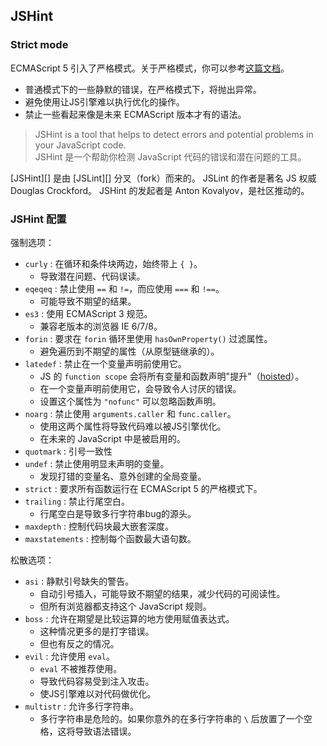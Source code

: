 
## JSHint

### Strict mode

ECMAScript 5 引入了严格模式。关于严格模式，你可以参考[这篇文档][strict]。

+ 普通模式下的一些静默的错误，在严格模式下，将抛出异常。
+ 避免使用让JS引擎难以执行优化的操作。
+ 禁止一些看起来像是未来 ECMAScript 版本才有的语法。

> JSHint is a tool that helps to detect errors and potential problems in your JavaScript code.  
> JSHint 是一个帮助你检测 JavaScript 代码的错误和潜在问题的工具。

[JSHint][] 是由 [JSLint][] 分叉（fork）而来的。
JSLint 的作者是著名 JS 权威 Douglas Crockford。
JSHint 的发起者是 Anton Kovalyov，是社区推动的。

### JSHint 配置

强制选项：

+ `curly` : 在循环和条件块两边，始终带上 `{ }`。
	+ 导致潜在问题、代码误读。
+ `eqeqeq` : 禁止使用 `==` 和 `!=`，而应使用 `===` 和 `!==`。
	+ 可能导致不期望的结果。
+ `es3` : 使用 ECMAScript 3 规范。
	+ 兼容老版本的浏览器 IE 6/7/8。
+ `forin` : 要求在 `forin` 循环里使用 `hasOwnProperty()` 过滤属性。
	+ 避免遍历到不期望的属性（从原型链继承的）。
+ `latedef` : 禁止在一个变量声明前使用它。
	+ JS 的 `function scope` 会将所有变量和函数声明"提升"（[hoisted][]）。
	+ 在一个变量声明前使用它，会导致令人讨厌的错误。
	+ 设置这个属性为 `"nofunc"` 可以忽略函数声明。
+ `noarg` : 禁止使用 `arguments.caller` 和 `func.caller`。
	+ 使用这两个属性将导致代码难以被JS引擎优化。
	+ 在未来的 JavaScript 中是被启用的。
+ `quotmark` : 引号一致性
+ `undef` : 禁止使用明显未声明的变量。
	+ 发现打错的变量名、意外创建的全局变量。
+ `strict` : 要求所有函数运行在 ECMAScript 5 的严格模式下。
+ `trailing` : 禁止行尾空白。
	+ 行尾空白是导致多行字符串bug的源头。
+ `maxdepth` : 控制代码块最大嵌套深度。
+ `maxstatements` : 控制每个函数最大语句数。

松散选项：

+ `asi` : 静默引号缺失的警告。
	+ 自动引号插入，可能导致不期望的结果，减少代码的可阅读性。
	+ 但所有浏览器都支持这个 JavaScript 规则。
+ `boss` : 允许在期望是比较运算的地方使用赋值表达式。
	+ 这种情况更多的是打字错误。
	+ 但也有反之的情况。
+ `evil` : 允许使用 `eval`。
	+ `eval` 不被推荐使用。
	+ 导致代码容易受到注入攻击。
	+ 使JS引擎难以对代码做优化。
+ `multistr` : 允许多行字符串。
	+ 多行字符串是危险的。如果你意外的在多行字符串的 `\` 后放置了一个空格，这将导致语法错误。

[hoisted]: http://www.adequatelygood.com/JavaScript-Scoping-and-Hoisting.html
[strict]: https://developer.mozilla.org/en-US/docs/Web/JavaScript/Reference/Functions_and_function_scope/Strict_mode
